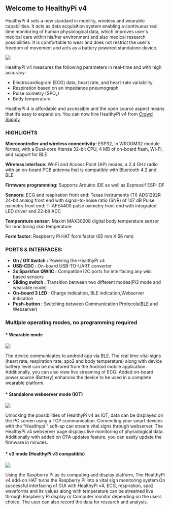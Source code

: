 ## Welcome to HealthyPi v4

HealthyPi 4 sets a new standard in mobility, wireless and wearable capabilities. It acts as data acquisition system enabling a continuous real time monitoring of human physiological data, which improves user's medical care within his/her environment and also medical research possibilities. It is comfortable to wear and does not restrict the user's freedom of movement and acts as a battery powered standalone device.


![](assets/getting-started-0eeeba2d.jpg)


HealthyPi v4 measures the following parameters in real-time and with high accuracy:

  *   Electrocardiogram (ECG) data, heart rate, and heart-rate variability
  *    Respiration based on an impedance pneumograph
  *    Pulse oximetry (SPO₂)
  *    Body temperature

HealthyPi 4 is affordable and accessible and the open source aspect means that it’s easy to expand on.
You can now hire HealthyPi v4 from [Crowd Supply](https://www.crowdsupply.com/protocentral/healthypi-v4-unplugged)

### HIGHLIGHTS
**Microcontroller and wireless connectivity:**  ESP32, in WROOM32 module format, with a Dual-core Xtensa 32-bit CPU, 4 MB of on-board flash, Wi-Fi, and support for BLE

**Wireless interface:**  Wi-Fi and Access Point (AP) modes, a 2.4 GHz radio with an on-board PCB antenna that is compatible with Bluetooth 4.2 and BLE

**Firmware programming:** Supports Arduino IDE as well as Espressif ESP-IDF

**Sensors:**
ECG and respiration front end: Texas Instruments (TI) ADS1292R 24-bit analog front end with signal-to-noise ratio (SNR) of 107 dB
Pulse oximetry front end: TI AFE4400 pulse oximetry front end with integrated LED driver and 22-bit ADC

**Temperature sensor:** Maxim MAX30208 digital body temperature sensor for monitoring skin temperature

**Form factor:** Raspberry Pi HAT form factor (65 mm X 56 mm)

### PORTS & INTERFACES:

* **On / Off Switch :** Powering the HealthyPi v4
* **USB-CDC :** On-board USB-TO-UART converter
* **2x Sparkfun QWIIC :** Compatible I2C ports for interfacing any wiic based sensors
* **Sliding switch :** Transition between two different modes(Pi3 mode and wearable mode)
* **On-board 3 LED :** Charge indication, BLE indication,Webserver indication
* **Push-button :** Switching between Communication Protocols(BLE and Webserver)

### Multiple operating modes, no programming required

#### * Wearable mode

![](assets/index-bd6b6286.jpg)

The device communicates to android app via BLE. The real time vital signs (heart rate, respiration rate, spo2 and body temperature) along with device battery level can be monitored  from the Android mobile application. Additionally, you can also view live streaming of ECG. Added on-board power source (Battery) enhances the device to be used in a complete wearable platform.

#### * Standalone webserver mode (IOT)

![](assets/index-355384cd.png)

Unlocking the possibilities of HealthyPi v4 as IOT, data can be displayed on the PC screen using a TCP communication. Connecting your smart devices with the “Healthypi ” soft-ap can stream vital signs through webserver. The HealthyPi v4 webserver page displays live monitoring of physiological data. Additionally with added on OTA updates feature, you can easily update the firmware in minutes.

#### * v3 mode (HealthyPi v3 compatible)

![](assets/index-7f598c55.png)

Using the Raspberry Pi as its computing and display platform, The HealthyPi v4 add-on HAT turns the Raspberry Pi into a vital sign monitoring system.On successful interfacing of GUI with HealthyPi v4, ECG, respiration, spo2  waveforms and  its values along with temperature can be  streamed live through Raspberry Pi display or Computer monitor depending on the users choice. The user can also record the data for research and analysis.

